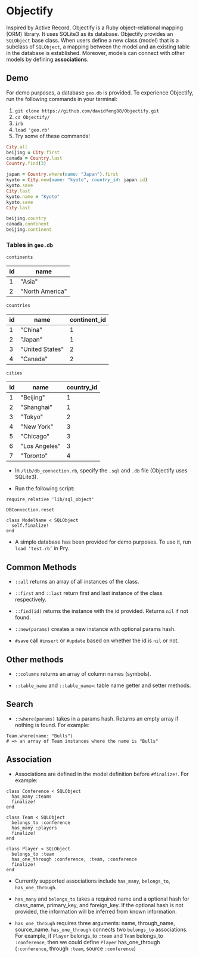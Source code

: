 # Objectify

Inspired by Active Record, Objectify is a Ruby object-relational mapping (ORM) library. It uses SQLite3 as its database. Objectify provides an `SQLObject` base class. When users define a new class (model) that is a subclass of `SQLObject`, a mapping between the model and an existing table in the database is established. Moreover, models can connect with other models by defining **associations**.

## Demo
For demo purposes, a database `geo.db` is provided. To experience Objectify, run the following commands in your terminal:
1. `git clone https://github.com/davidfeng88/Objectify.git`
2. `cd Objectify/`
3. `irb`
4. `load 'geo.rb'`
5. Try some of these commands!
```ruby
City.all
beijing = City.first
canada = Country.last
Country.find(3)

japan = Country.where(name: "Japan").first
kyoto = City.new(name: "kyoto", country_id: japan.id)
kyoto.save
City.last
kyoto.name = "Kyoto"
kyoto.save
City.last

beijing.country
canada.continent
beijing.continent
```

### Tables in `geo.db`
`continents`

id | name
-- | ----
1 | "Asia"
2 | "North America"

`countries`

id | name | continent_id
-- | ---- | ------------
1 | "China" | 1
2 | "Japan" | 1
3 | "United States" | 2
4 | "Canada" | 2

`cities`

id | name | country_id
-- | ---- | ------------
1 | "Beijing" | 1
2 | "Shanghai" | 1
3 | "Tokyo" | 2
4 | "New York" | 3
5 | "Chicago" | 3
6 | "Los Angeles" | 3
7 | "Toronto" | 4



* In `/lib/db_connection.rb`, specify the `.sql` and `.db` file (Objectify uses SQLite3).

* Run the following script:
```
require_relative 'lib/sql_object'

DBConnection.reset

class ModelName < SQLObject
  self.finalize!
end
```

* A simple database has been provided for demo purposes. To use it, run `load ‘test.rb’` in Pry.

## Common Methods
* `::all` returns an array of all instances of the class.

* `::first` and `::last` return first and last instance of the class respectively.

* `::find(id)` returns the instance with the id provided. Returns `nil` if not found.

* `::new(params)` creates a new instance with optional params hash.

* `#save` call `#insert` or `#update` based on whether the id is `nil` or not.

## Other methods
* `::columns` returns an array of column names (symbols).

* `::table_name` and `::table_name=`: table name getter and setter methods.

## Search
* `::where(params)` takes in a params hash. Returns an empty array if nothing is found. For example:
```
Team.where(name: "Bulls")
# => an array of Team instances where the name is "Bulls"
```

## Association
* Associations are defined in the model definition before `#finalize!`. For example:
```
class Conference < SQLObject
  has_many :teams
  finalize!
end

class Team < SQLObject
  belongs_to :conference
  has_many :players
  finalize!
end

class Player < SQLObject
  belongs_to :team
  has_one_through :conference, :team, :conference
  finalize!
end
```

* Currently supported associations include `has_many`, `belongs_to`, `has_one_through`.

* `has_many` and `belongs_to` takes a required name and a optional hash for class_name, primary_key, and foreign_key. If the optional hash is not provided, the information will be inferred from known information.

*  `has_one_through` requires three arguments: name, through_name, source_name.  `has_one_through` connects two `belongs_to` associations.
For example, if `Player` belongs_to `:team` and `Team` belongs_to `:conference`, then we could define `Player` has_one_through (`:conference`, through `:team`, source `:conference`)
